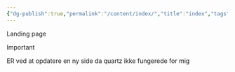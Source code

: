```yaml
---
{"dg-publish":true,"permalink":"/content/index/","title":"index","tags":["gardenEntry"]}
---
```


Landing page
> [!important] 
> ER ved at opdatere en ny side da quartz ikke fungerede for mig

